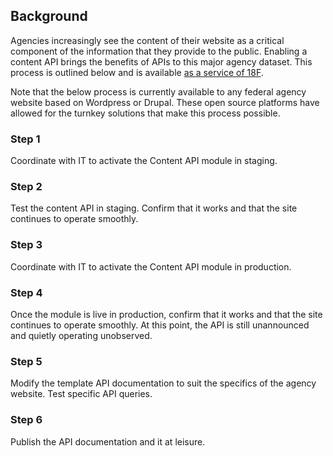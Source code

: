 
## Background 

Agencies increasingly see the content of their website as a critical component of the information that they provide to the public.  Enabling a content API brings the benefits of APIs to this major agency dataset.  This process is outlined below and is available [as a service of 18F](http://18f.github.io/API-All-the-X/pages/agency_support).  

Note that the below process is currently available to any federal agency website based on Wordpress or Drupal.  These open source platforms have allowed for the turnkey solutions that make this process possible.  

### Step 1 
Coordinate with IT to activate the Content API module in staging.  

### Step 2 
Test the content API in staging.  Confirm that it works and that the site continues to operate smoothly.  

### Step 3 
Coordinate with IT to activate the Content API module in production.  

### Step 4 
Once the module is live in production, confirm that it works and that the site continues to operate smoothly.  At this point, the API is still unannounced and quietly operating unobserved.  

### Step 5
Modify the template API documentation to suit the specifics of the agency website.  Test specific API queries.  

### Step 6 
Publish the API documentation and it at leisure.  

